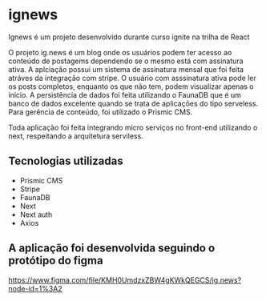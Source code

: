 # ignews
Ignews é um projeto desenvolvido durante curso ignite na trilha de React

O projeto ig.news é um blog onde os usuários podem ter acesso ao conteúdo de postagems dependendo se o mesmo está com assinatura ativa.
A aplciação possui um sistema de assinatura mensal que foi feita atráves da integração com stripe. O usuário com asssinatura ativa pode ler os posts completos, enquanto os que não tem, podem visualizar apenas o início. 
A persistência de dados foi feita utilizando o FaunaDB que é um banco de dados excelente quando se trata de aplicações do tipo serveless.
Para gerência de conteúdo, foi utilizado o Prismic CMS.

Toda aplicação foi feita integrando micro serviços no front-end utilizando o next, respeitando a arquitetura serviless.

## Tecnologias utilizadas

- Prismic CMS
- Stripe
- FaunaDB
- Next
- Next auth
- Axios

## A aplicação foi desenvolvida seguindo o protótipo do figma
https://www.figma.com/file/KMH0UmdzxZBW4gKWkQEGCS/ig.news?node-id=1%3A2

